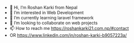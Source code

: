 - 👋 Hi, I’m Roshan Karki from Nepal
- 👀 I’m interested in Web Development 
- 🌱 I’m currently learning laravel framework
- 💞️ I’m looking to collaborate on web projects
- 📫 How to reach me https://roshankarki21.com.np/#contact
- OR https://www.linkedin.com/in/roshan-karki-b9057223a/

<!---
roshan2057/roshan2057 is a ✨ special ✨ repository because its `README.md` (this file) appears on your GitHub profile.
You can click the Preview link to take a look at your changes.
--->
